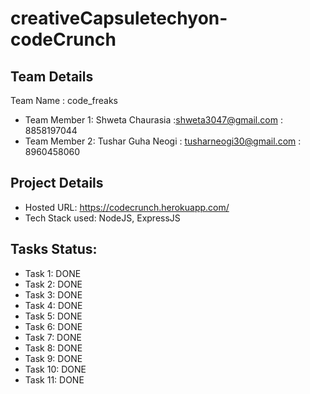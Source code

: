 # creativeCapsuletechyon-codeCrunch


## Team Details
Team Name : code_freaks

* Team Member 1: Shweta Chaurasia :shweta3047@gmail.com : 8858197044
* Team Member 2: Tushar Guha Neogi : tusharneogi30@gmail.com : 8960458060

## Project Details
* Hosted URL:  https://codecrunch.herokuapp.com/
* Tech Stack used: NodeJS, ExpressJS


## Tasks Status:
* Task 1: DONE
* Task 2: DONE
* Task 3: DONE
* Task 4: DONE
* Task 5: DONE
* Task 6: DONE
* Task 7: DONE
* Task 8: DONE
* Task 9: DONE
* Task 10: DONE
* Task 11: DONE


